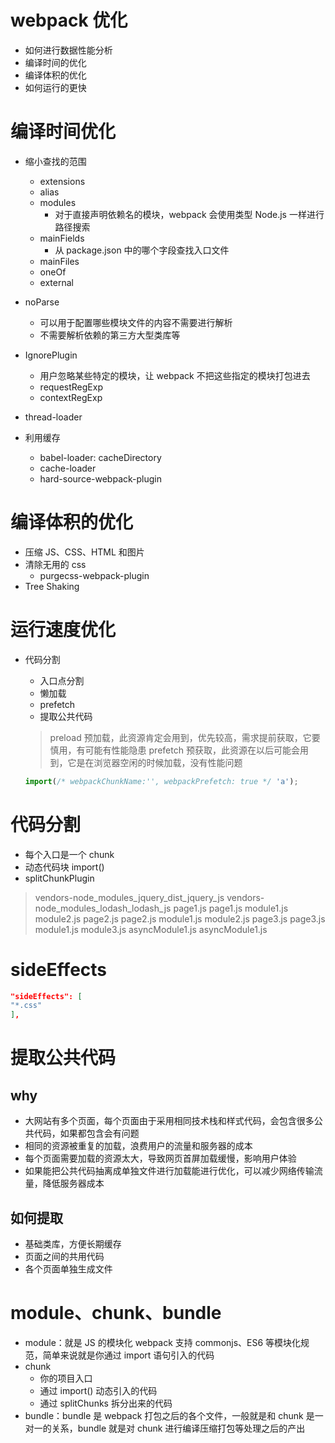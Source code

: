 # webpack 优化

- 如何进行数据性能分析
- 编译时间的优化
- 编译体积的优化
- 如何运行的更快

# 编译时间优化

- 缩小查找的范围

  - extensions
  - alias
  - modules
    - 对于直接声明依赖名的模块，webpack 会使用类型 Node.js 一样进行路径搜索
  - mainFields
    - 从 package.json 中的哪个字段查找入口文件
  - mainFiles
  - oneOf
  - external

- noParse

  - 可以用于配置哪些模块文件的内容不需要进行解析
  - 不需要解析依赖的第三方大型类库等

- IgnorePlugin

  - 用户忽略某些特定的模块，让 webpack 不把这些指定的模块打包进去
  - requestRegExp
  - contextRegExp

- thread-loader

- 利用缓存
  - babel-loader: cacheDirectory
  - cache-loader
  - hard-source-webpack-plugin

# 编译体积的优化

- 压缩 JS、CSS、HTML 和图片
- 清除无用的 css
  - purgecss-webpack-plugin
- Tree Shaking

# 运行速度优化

- 代码分割

  - 入口点分割
  - 懒加载
  - prefetch
  - 提取公共代码

  > preload 预加载，此资源肯定会用到，优先较高，需求提前获取，它要慎用，有可能有性能隐患
  > prefetch 预获取，此资源在以后可能会用到，它是在浏览器空闲的时候加载，没有性能问题

  ```js
  import(/* webpackChunkName:'', webpackPrefetch: true */ 'a');
  ```

# 代码分割

- 每个入口是一个 chunk
- 动态代码块 import()
- splitChunkPlugin

> vendors-node_modules_jquery_dist_jquery_js
> vendors-node_modules_lodash_lodash_js
> page1.js page1.js module1.js module2.js
> page2.js page2.js module1.js module2.js
> page3.js page3.js module1.js module3.js
> asyncModule1.js asyncModule1.js

# sideEffects

```json
"sideEffects": [
"*.css"
],
```

# 提取公共代码

## why

- 大网站有多个页面，每个页面由于采用相同技术栈和样式代码，会包含很多公共代码，如果都包含会有问题
- 相同的资源被重复的加载，浪费用户的流量和服务器的成本
- 每个页面需要加载的资源太大，导致网页首屏加载缓慢，影响用户体验
- 如果能把公共代码抽离成单独文件进行加载能进行优化，可以减少网络传输流量，降低服务器成本

## 如何提取

- 基础类库，方便长期缓存
- 页面之间的共用代码
- 各个页面单独生成文件

# module、chunk、bundle

- module：就是 JS 的模块化 webpack 支持 commonjs、ES6 等模块化规范，简单来说就是你通过 import 语句引入的代码
- chunk
  - 你的项目入口
  - 通过 import() 动态引入的代码
  - 通过 splitChunks 拆分出来的代码
- bundle：bundle 是 webpack 打包之后的各个文件，一般就是和 chunk 是一对一的关系，bundle 就是对 chunk 进行编译压缩打包等处理之后的产出
